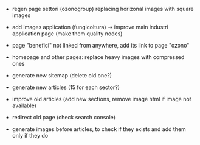 - regen page settori (ozonogroup) replacing horizonal images with square images
- add images application (fungicoltura) -> improve main industri application page (make them quality nodes)
- page "benefici" not linked from anywhere, add its link to page "ozono"
- homepage and other pages: replace heavy images with compressed ones

- generate new sitemap (delete old one?)
- generate new articles (15 for each sector?)
- improve old articles (add new sections, remove image html if image not available)

- redirect old page (check search console)
- generate images before articles, to check if they exists and add them only if they do
